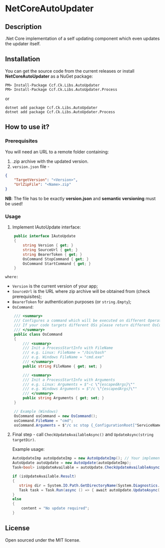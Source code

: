 # NetCoreAutoUpdater

## Description
.Net Core implementation of a self updating component which even updates the updater itself.

## Installation
You can get the source code from the current releases or install 
__NetCoreAutoUpdater__  as a NuGet package:
```
PM> Install-Package Ccf.Ck.Libs.AutoUpdater
PM> Install-Package Ccf.Ck.Libs.AutoUpdater.Process
```
or
```
dotnet add package Ccf.Ck.Libs.AutoUpdater
dotnet add package Ccf.Ck.Libs.AutoUpdater.Process
```

## How to use it?
### Prerequisites
You will need an URL to a remote folder containing:
1. .zip archive with the updated version.
2. `version.json` file - 
```json
{
  	"TargetVersion": "<Version>",
	"UrlZipFile": "<Name>.zip"
}
```
**NB**: The file has to be exactly  **version.json** and **semantic versioning** must be used!

### Usage
1. Implement IAutoUpdate interface:
```csharp
    public interface IAutoUpdate
    {
        string Version { get; }
        string SourceUrl { get; }
        string BearerToken { get; }
        OsCommand StopCommand { get; }
        OsCommand StartCommand { get; }
    }
``` 
    where: 
* `Version` is the current version of your app;
* `SourceUrl` is the URL where zip archive will be obtained from (check prerequisites);
* `BearerToken` for authentication purposes (or `string.Empty`);
* `OsCommand`:
```csharp
    /// <summary>
    /// Configures a command which will be executed on different Operating Systems (OS e.g. Windows, Linux)
    /// If your code targets different OSs please return different OsCommand objects (configured for the correct one)
    /// </summary>
    public class OsCommand
    {
        /// <summary>
        /// Init a ProcessStartInfo with FileName
        /// e.g. Linux: FileName = "/bin/bash"
        /// e.g. Windows FileName = "cmd.exe"
        /// </summary>
        public string FileName { get; set; }

        /// <summary>
        /// Init a ProcessStartInfo with Arguments
        /// e.g. Linux: Arguments = $"-c \"{escapedArgs}\""
        /// e.g. Windows Arguments = $"/c \"{escapedArgs}\""
        /// </summary>
        public string Arguments { get; set; }
    }

    // Example (Windows)
    OsCommand osCommand = new OsCommand();
    osCommand.FileName = "cmd";
    osCommand.Arguments = $"/c sc stop {_ConfigurationRoot["ServiceName"]}";
```
2. Final step - call `CheckUpdateAvailableAsync()` and `UpdateAsync(string targetDir)`. 

    Example usage: 
    ```csharp
    AutoUpdateImp autoUpdateImp = new AutoUpdateImp(); // Your implementation of IAutoUpdate
    AutoUpdate autoUpdate = new AutoUpdate(autoUpdateImp);
    Task<bool> isUpdateAvailable = autoUpdate.CheckUpdateAvailableAsync();

    if (isUpdateAvailable.Result)
    {
       string dir = System.IO.Path.GetDirectoryName(System.Diagnostics.Process.GetCurrentProcess().MainModule.FileName);
       Task task = Task.Run(async () => { await autoUpdate.UpdateAsync(dir); });
    }
    else
    {
        content = "No update required";
    }
    ```

## License
Open sourced under the MIT license.
